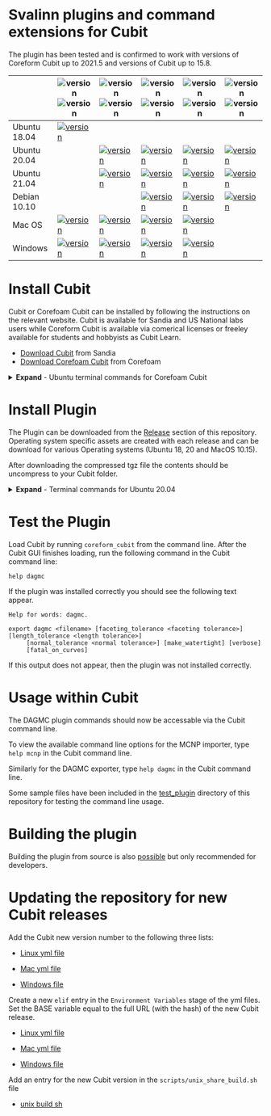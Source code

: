 Svalinn plugins and command extensions for Cubit
=================================================

The plugin has been tested and is confirmed to work with versions of Coreform 
Cubit up to 2021.5 and versions of Cubit up to 15.8.

|              | ![version](https://img.shields.io/badge/Coreform-17.1-blue) ![version](https://img.shields.io/badge/Sandia-unknown-red) | ![version](https://img.shields.io/badge/Coreform-2021.4-blue) ![version](https://img.shields.io/badge/Sandia-unknown-red) | ![version](https://img.shields.io/badge/Coreform-2021.5-blue) ![version](https://img.shields.io/badge/Sandia-unknown-red) | ![version](https://img.shields.io/badge/Coreform-2021.11-blue) ![version](https://img.shields.io/badge/Sandia-unknown-red) | ![version](https://img.shields.io/badge/Coreform-2022.4-blue)  ![version](https://img.shields.io/badge/Sandia-15.8-blue)|
|--------------|--------------------|--------------|--------------|---------------|--------------|
| Ubuntu 18.04 | [![version](https://img.shields.io/badge/version-0.2.3-orange)](https://github.com/svalinn/Cubit-plugin/releases/download/v0.2.3/svalinn-plugin_ubuntu-18.04_cubit_17.1.0.tgz)|              |              |              |     |
| Ubuntu 20.04 |                    |  [![version](https://img.shields.io/badge/version-0.2.4-green)](https://github.com/svalinn/Cubit-plugin/releases/download/v0.2.4/svalinn-plugin_ubuntu-20.04_cubit_2021.4.tgz)|  [![version](https://img.shields.io/badge/version-0.2.4-green)](https://github.com/svalinn/Cubit-plugin/releases/download/v0.2.4/svalinn-plugin_ubuntu-20.04_cubit_2021.5.tgz) | [![version](https://img.shields.io/badge/version-0.2.4-green)](https://github.com/svalinn/Cubit-plugin/releases/download/v0.2.4/svalinn-plugin_ubuntu-20.04_cubit_2021.11.tgz) | [![version](https://img.shields.io/badge/version-0.2.4-green)](https://github.com/svalinn/Cubit-plugin/releases/download/v0.2.4/svalinn-plugin_ubuntu-20.04_cubit_2022.4.tgz) |
| Ubuntu 21.04 |                    |  [![version](https://img.shields.io/badge/version-0.2.2-orange)](https://github.com/svalinn/Cubit-plugin/releases/download/0.2.2/svalinn-plugin_ubuntu-21.04_cubit_2021.4.tgz)|  [![version](https://img.shields.io/badge/version-0.2.4-green)](https://github.com/svalinn/Cubit-plugin/releases/download/v0.2.4/svalinn-plugin_ubuntu-21.04_cubit_2021.5.tgz) | [![version](https://img.shields.io/badge/version-0.2.4-green)](https://github.com/svalinn/Cubit-plugin/releases/download/v0.2.4/svalinn-plugin_ubuntu-21.04_cubit_2021.11.tgz) | [![version](https://img.shields.io/badge/version-0.2.4-green)](https://github.com/svalinn/Cubit-plugin/releases/download/v0.2.4/svalinn-plugin_ubuntu-21.04_cubit_2022.4.tgz) |
| Debian 10.10 |                    |              |  [![version](https://img.shields.io/badge/version-0.2.4-green)](https://github.com/svalinn/Cubit-plugin/releases/download/v0.2.4/svalinn-plugin_debian-10.10_cubit_2021.5.tgz) | [![version](https://img.shields.io/badge/version-0.2.4-green)](https://github.com/svalinn/Cubit-plugin/releases/download/v0.2.4/svalinn-plugin_debian-10.10_cubit_2021.11.tgz) | [![version](https://img.shields.io/badge/version-0.2.4-green)](https://github.com/svalinn/Cubit-plugin/releases/download/v0.2.4/svalinn-plugin_debian-10.10_cubit_2022.4.tgz) |
| Mac OS  |  [![version](https://img.shields.io/badge/version-0.2.3-orange)](https://github.com/svalinn/Cubit-plugin/releases/download/v0.2.3/svalinn-plugin_macos_cubit_17.1.0.tgz) |  [![version](https://img.shields.io/badge/version-0.2.3-orange)](https://github.com/svalinn/Cubit-plugin/releases/download/v0.2.3/svalinn-plugin_macos_cubit_2021.4.tgz) |  [![version](https://img.shields.io/badge/version-0.2.3-orange)](https://github.com/svalinn/Cubit-plugin/releases/download/v0.2.3/svalinn-plugin_macos_cubit_2021.5.tgz) | [![version](https://img.shields.io/badge/version-0.2.3-orange)](https://github.com/svalinn/Cubit-plugin/releases/download/v0.2.3/svalinn-plugin_macos_cubit_2021.11.tgz) |   |
|Windows  |  [![version](https://img.shields.io/badge/version-0.2.3-orange)](https://github.com/svalinn/Cubit-plugin/releases/download/v0.2.3/svalinn_plugin_windows_17.1.0.zip) |  [![version](https://img.shields.io/badge/version-0.2.3-orange)](https://github.com/svalinn/Cubit-plugin/releases/download/v0.2.3/svalinn_plugin_windows_2021.4.zip) |  [![version](https://img.shields.io/badge/version-0.2.3-orange)](https://github.com/svalinn/Cubit-plugin/releases/download/v0.2.3/svalinn_plugin_windows_2021.5.zip) | [![version](https://img.shields.io/badge/version-0.2.3-orange)](https://github.com/svalinn/Cubit-plugin/releases/download/v0.2.3/svalinn_plugin_windows_2021.11.zip) |   |

Install Cubit
==============

Cubit or Corefoam Cubit can be installed by following the instructions on the
relevant website. Cubit is available for Sandia and US National labs users
while Coreform Cubit is available via comerical licenses or freeley available
for students and hobbyists as Cubit Learn.

- [Download Cubit](https://cubit.sandia.gov/downloads.html) from Sandia
- [Download Corefoam Cubit](https://coreform.com/products/downloads/) from Corefoam

<details>
    <summary><b>Expand</b> - Ubuntu terminal commands for Corefoam Cubit</summary>
    <pre><code class="language-html">
    sudo apt update
    sudo apt-get install wget
    wget -O coreform-cubit-2021.5.deb https://f002.backblazeb2.com/file/cubit-downloads/Coreform-Cubit/Releases/Linux/Coreform-Cubit-2021.5%2B15962_5043ef39-Lin64.deb
    sudo dpkg -i coreform-cubit-2021.5.deb 
    </code></pre>
</details>


Install Plugin
==============

The Plugin can be downloaded from the [Release](https://github.com/svalinn/Cubit-plugin/releases)
section of this repository. Operating system specific assets are created with
each release and can be download for various Operating systems (Ubuntu 18, 20
and MacOS 10.15).

After downloading the compressed tgz file the contents should be uncompress to
your Cubit folder.
<details>
    <summary><b>Expand</b> - Terminal commands for Ubuntu 20.04</summary>
    <pre><code class="language-html">
    wget https://github.com/svalinn/Cubit-plugin/releases/download/0.1.0/svalinn-plugin_ubuntu-20.04_cubit_2021.5.tgz
    sudo tar -xzvf svalinn-plugin_ubuntu-20.04_cubit_2021.5.tgz -C /opt/Coreform-Cubit-2021.5
    </code></pre>
</details>


Test the Plugin
===============

Load Cubit by running ```coreform_cubit``` from the command line. After the
Cubit GUI finishes loading, run the following command in the Cubit command line:

```
help dagmc
```

If the plugin was installed correctly you should see the following text appear.

```
Help for words: dagmc.

export dagmc <filename> [faceting_tolerance <faceting tolerance>] [length_tolerance <length tolerance>]
     [normal_tolerance <normal tolerance>] [make_watertight] [verbose]
     [fatal_on_curves]
```

If this output does not appear, then the plugin was not installed correctly.

Usage within Cubit
==================

The DAGMC plugin commands should now be accessable via the Cubit command line.

To view the available command line options for the MCNP importer, type
```help mcnp``` in the Cubit command line.

Similarly for the DAGMC exporter, type ```help dagmc``` in the Cubit command line.

Some sample files have been included in the [test_plugin](test_plugin)
directory of this repository for testing the command line usage.


Building the plugin
===================

Building the plugin from source is also [possible](README_dev.md) but only recommended for developers.


Updating the repository for new Cubit releases
==============================================

Add the Cubit new version number to the following three lists:

- [Linux yml file](https://github.com/svalinn/Cubit-plugin/blob/453a2903306a635dbaedb573521f96351a83ed6b/.github/workflows/unix_linux.yml#L35)

- [Mac yml file](https://github.com/svalinn/Cubit-plugin/blob/453a2903306a635dbaedb573521f96351a83ed6b/.github/workflows/unix_mac.yml#L37)

- [Windows file](https://github.com/svalinn/Cubit-plugin/blob/453a2903306a635dbaedb573521f96351a83ed6b/.github/workflows/windows.yml#L38)

Create a new ```elif``` entry in the ```Environment Variables``` stage of the yml files. Set the BASE variable equal to the full URL (with the hash) of the new Cubit release.

- [Linux yml file](https://github.com/svalinn/Cubit-plugin/blob/453a2903306a635dbaedb573521f96351a83ed6b/.github/workflows/unix_linux.yml#L75-L92)

- [Mac yml file](https://github.com/svalinn/Cubit-plugin/blob/453a2903306a635dbaedb573521f96351a83ed6b/.github/workflows/unix_mac.yml#L49-L66)

- [Windows file](https://github.com/svalinn/Cubit-plugin/blob/453a2903306a635dbaedb573521f96351a83ed6b/.github/workflows/windows.yml#L53-L67)

Add an entry for the new Cubit version in the ```scripts/unix_share_build.sh``` file

- [unix build sh](https://github.com/svalinn/Cubit-plugin/blob/453a2903306a635dbaedb573521f96351a83ed6b/scripts/unix_share_build.sh#L218)

